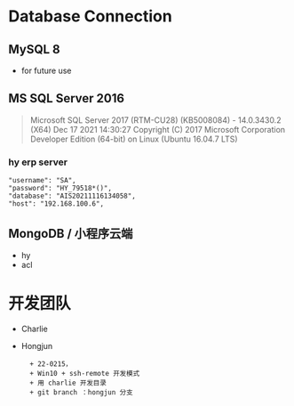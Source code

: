 
# Database Connection

## MySQL 8 
- for future use

## MS SQL Server 2016
> Microsoft SQL Server 2017 (RTM-CU28) (KB5008084) - 14.0.3430.2 (X64)
        Dec 17 2021 14:30:27
        Copyright (C) 2017 Microsoft Corporation
        Developer Edition (64-bit) on Linux (Ubuntu 16.04.7 LTS)

### hy erp server
```
"username": "SA",
"password": "HY_79518*()",
"database": "AIS20211116134058",
"host": "192.168.100.6",
```
## MongoDB / 小程序云端
- hy
- acl        


# 开发团队
- Charlie
- Hongjun

        + 22-0215， 
        + Win10 + ssh-remote 开发模式
        + 用 charlie 开发目录
        + git branch ：hongjun 分支
